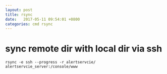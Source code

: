 ```yaml
---
layout: post
title: rsync
date:   2017-05-11 09:54:01 +0800
categories: cmd rsync
---
```


# sync remote dir with local dir via ssh

```
rsync -e ssh --progress -r alertservcie/ alertservcie_server:/console/www
```
